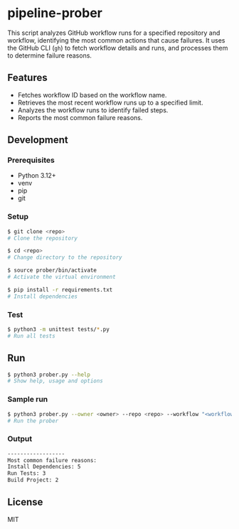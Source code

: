 # pipeline-prober

This script analyzes GitHub workflow runs for a specified repository and workflow, identifying the most common actions that cause failures. It uses the GitHub CLI (`gh`) to fetch workflow details and runs, and processes them to determine failure reasons.

## Features

- Fetches workflow ID based on the workflow name.
- Retrieves the most recent workflow runs up to a specified limit.
- Analyzes the workflow runs to identify failed steps.
- Reports the most common failure reasons.

## Development

### Prerequisites

- Python 3.12+
- venv
- pip
- git

### Setup

```bash
$ git clone <repo>
# Clone the repository

$ cd <repo>
# Change directory to the repository

$ source prober/bin/activate
# Activate the virtual environment

$ pip install -r requirements.txt
# Install dependencies
```

### Test

```bash
$ python3 -m unittest tests/*.py
# Run all tests
```

## Run

```bash
$ python3 prober.py --help
# Show help, usage and options
```

### Sample run

```bash
$ python3 prober.py --owner <owner> --repo <repo> --workflow "<workflow name>"
# Run the prober
```

### Output

```bash
------------------
Most common failure reasons:
Install Dependencies: 5
Run Tests: 3
Build Project: 2
```

## License

MIT
